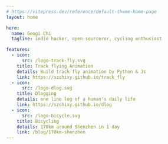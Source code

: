 ```yaml
---
# https://vitepress.dev/reference/default-theme-home-page
layout: home

hero:
  name: Geogi Chi
  tagline: indie hacker, open sourceror, cycling enthusiast

features:
  - icon:
      src: /logo-track-fly.svg
    title: Track flying Animation
    details: Build track fly animation by Python & Js
    link: https://szchixy.github.io/track_fly
  - icon:
      src: /logo-dlog.svg
    title: Dlogging
    details: one line log of a human's daily life
    link: https://szchixy.github.io/dlog
  - icon:
      src: /logo-bicycle.svg
    title: Bicycling
    details: 170km around Shenzhen in 1 day
    link: /blog/170km-shenzhen
---
```

